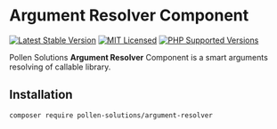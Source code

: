 # Argument Resolver Component

[![Latest Stable Version](https://img.shields.io/packagist/v/pollen-solutions/argument-resolver.svg?style=for-the-badge)](https://packagist.org/packages/pollen-solutions/argument-resolver)
[![MIT Licensed](https://img.shields.io/badge/license-MIT-green?style=for-the-badge)](LICENSE.md)
[![PHP Supported Versions](https://img.shields.io/badge/PHP->=7.4-8892BF?style=for-the-badge&logo=php)](https://www.php.net/supported-versions.php)

Pollen Solutions **Argument Resolver** Component is a smart arguments resolving of callable library.

## Installation

```bash
composer require pollen-solutions/argument-resolver
```